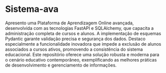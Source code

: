 # Sistema-ava
Apresento uma Plataforma de Aprendizagem Online avançada, desenvolvida com as tecnologias FastAPI e SQLAlchemy, que capacita a administração completa de cursos e alunos. A implementação de esquemas Pydantic garante validação precisa e segurança dos dados. Destaco especialmente a funcionalidade inovadora que impede a exclusão de alunos associados a cursos ativos, promovendo a consistência do sistema educacional. Este repositório oferece uma solução robusta e moderna para o cenário educativo contemporâneo, exemplificando as melhores práticas de desenvolvimento e gerenciamento de informações.
